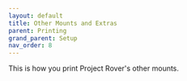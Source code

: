 ```yaml
---
layout: default
title: Other Mounts and Extras
parent: Printing
grand_parent: Setup
nav_order: 8
---
```


This is how you print Project Rover's other mounts.